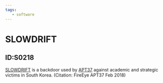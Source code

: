 ```yaml
---
tags:
   - software
---
```

# SLOWDRIFT
## ID:S0218
[SLOWDRIFT](/mitre/software/S0218) is a backdoor used by [APT37](/mitre/groups/G0067) against academic and strategic victims in South Korea. (Citation: FireEye APT37 Feb 2018)
